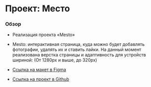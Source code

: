 # Проект: Место

### Обзор

* Реализация проекта «Mesto»
* Mesto: интерактивная страница, куда можно будет добавлять фотографии, удалять их и ставить лайки.
На данный момент реализована верстка страницы и адаптивность для устройств шириной: (От 1280px и выше, до 320px)

* [Ссылка на макет в Figma](https://www.figma.com/file/2cn9N9jSkmxD84oJik7xL7/JavaScript.-Sprint-4?node-id=0%3A1)

* [Ссылка на проект в Github](https://github.com/Slavk11/mesto-project)


